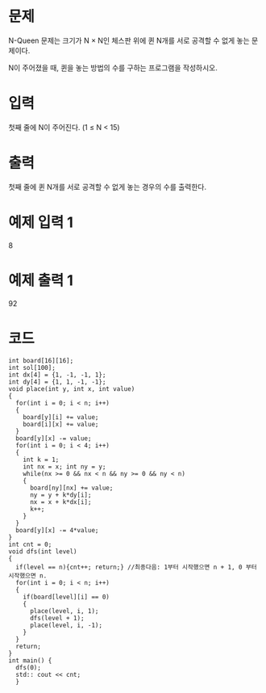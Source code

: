 # 문제
N-Queen 문제는 크기가 N × N인 체스판 위에 퀸 N개를 서로 공격할 수 없게 놓는 문제이다.

N이 주어졌을 때, 퀸을 놓는 방법의 수를 구하는 프로그램을 작성하시오.

# 입력
첫째 줄에 N이 주어진다. (1 ≤ N < 15)

# 출력
첫째 줄에 퀸 N개를 서로 공격할 수 없게 놓는 경우의 수를 출력한다.

# 예제 입력 1 
8
# 예제 출력 1 
92

# 코드

```
int board[16][16];
int sol[100];
int dx[4] = {1, -1, -1, 1};
int dy[4] = {1, 1, -1, -1};
void place(int y, int x, int value)
{
  for(int i = 0; i < n; i++)
  {
    board[y][i] += value;
    board[i][x] += value;
  }
  board[y][x] -= value;
  for(int i = 0; i < 4; i++)
  {
    int k = 1;
    int nx = x; int ny = y;
    while(nx >= 0 && nx < n && ny >= 0 && ny < n)
    {
      board[ny][nx] += value;
      ny = y + k*dy[i];
      nx = x + k*dx[i];
      k++;
    }
  }
  board[y][x] -= 4*value;
}
int cnt = 0;
void dfs(int level)
{
  if(level == n){cnt++; return;} //최종다음: 1부터 시작했으면 n + 1, 0 부터 시작했으면 n.
  for(int i = 0; i < n; i++)
  {
    if(board[level][i] == 0)
    {
      place(level, i, 1);
      dfs(level + 1);
      place(level, i, -1);
    }
  }
  return;
}
int main() {
  dfs(0);
  std:: cout << cnt;
  }
  ```